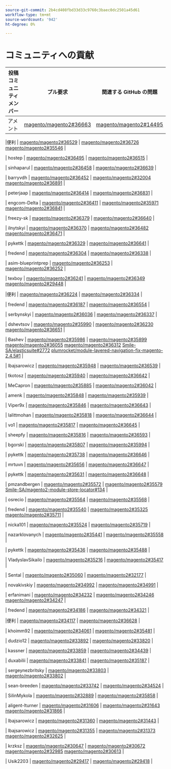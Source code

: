 ```yaml
---
source-git-commit: 2b4cd408fbd33d33c9760c3baec0dc2501a45d61
workflow-type: tm+mt
source-wordcount: '942'
ht-degree: 0%

---
```

# コミュニティへの貢献

| 投稿コミュニティメンバー | プル要求 | 関連する GitHub の問題 |
| ------- | ------- | ------- |    
| アメント | [magento/magento2#36663](https://github.com/magento/magento2/pull/36663) | [magento/magento2#14495](https://github.com/magento/magento2/issues/14495) |

|便利 | [magento/magento2#36529](https://github.com/magento/magento2/pull/36529) |  [magento/magento2#36726](https://github.com/magento/magento2/issues/36726) [magento/magento2#35546](https://github.com/magento/magento2/issues/35546) |

| hostep | [magento/magento2#36495](https://github.com/magento/magento2/pull/36495) |  [magento/magento2#36515](https://github.com/magento/magento2/issues/36515) |

| sinhaparul | [magento/magento2#36458](https://github.com/magento/magento2/pull/36458) |  [magento/magento2#36639](https://github.com/magento/magento2/issues/36639) |

| barryvdh | [magento/magento2#36452](https://github.com/magento/magento2/pull/36452) |  [magento/magento2#32004](https://github.com/magento/magento2/issues/32004) [magento/magento2#36891](https://github.com/magento/magento2/issues/36891) |

| peterjaap | [magento/magento2#36414](https://github.com/magento/magento2/pull/36414) |  [magento/magento2#36831](https://github.com/magento/magento2/issues/36831) |

| engcom-Delta | [magento/magento2#36411](https://github.com/magento/magento2/pull/36411) |  [magento/magento2#35971](https://github.com/magento/magento2/issues/35971) [magento/magento2#36841](https://github.com/magento/magento2/issues/36841) |

| freezy-sk | [magento/magento2#36379](https://github.com/magento/magento2/pull/36379) |  [magento/magento2#36640](https://github.com/magento/magento2/issues/36640) |

| ilnytskyi | [magento/magento2#36370](https://github.com/magento/magento2/pull/36370) |  [magento/magento2#36482](https://github.com/magento/magento2/issues/36482) [magento/magento2#36471](https://github.com/magento/magento2/issues/36471) |

| pykettk | [magento/magento2#36329](https://github.com/magento/magento2/pull/36329) |  [magento/magento2#36641](https://github.com/magento/magento2/issues/36641) |

| fredend | [magento/magento2#36304](https://github.com/magento/magento2/pull/36304) |  [magento/magento2#36338](https://github.com/magento/magento2/issues/36338) |

| asim-blueprintprep | [magento/magento2#36253](https://github.com/magento/magento2/pull/36253) |  [magento/magento2#36252](https://github.com/magento/magento2/issues/36252) |

| texboy | [magento/magento2#36241](https://github.com/magento/magento2/pull/36241) |  [magento/magento2#36349](https://github.com/magento/magento2/issues/36349) [magento/magento2#29448](https://github.com/magento/magento2/issues/29448) |

|便利 | [magento/magento2#36224](https://github.com/magento/magento2/pull/36224) |  [magento/magento2#36334](https://github.com/magento/magento2/issues/36334) |

| fredend | [magento/magento2#36187](https://github.com/magento/magento2/pull/36187) |  [magento/magento2#36554](https://github.com/magento/magento2/issues/36554) |

| serbynskyi | [magento/magento2#36036](https://github.com/magento/magento2/pull/36036) |  [magento/magento2#36337](https://github.com/magento/magento2/issues/36337) |

| dshevtsov | [magento/magento2#35990](https://github.com/magento/magento2/pull/35990) |  [magento/magento2#36230](https://github.com/magento/magento2/issues/36230) [magento/magento2#36651](https://github.com/magento/magento2/issues/36651) |

| Bashev | [magento/magento2#35986](https://github.com/magento/magento2/pull/35986) |  [magento/magento2#35899](https://github.com/magento/magento2/issues/35899) [magento/magento2#36055](https://github.com/magento/magento2/issues/36055) [magento/magento2#36312](https://github.com/magento/magento2/issues/36312) [Smile-SA/elasticsuite#2772](https://github.com/Smile-SA/elasticsuite/issues/2772) [plumrocket/module-layered-navigation-fix-magento-2.4.5#1](https://github.com/plumrocket/module-layered-navigation-fix-magento-2.4.5/issues/1) |

| lbajsarowicz | [magento/magento2#35948](https://github.com/magento/magento2/pull/35948) |  [magento/magento2#36539](https://github.com/magento/magento2/issues/36539) |

| tkotosz | [magento/magento2#35940](https://github.com/magento/magento2/pull/35940) |  [magento/magento2#36642](https://github.com/magento/magento2/issues/36642) |

| MeCapron | [magento/magento2#35885](https://github.com/magento/magento2/pull/35885) |  [magento/magento2#36042](https://github.com/magento/magento2/issues/36042) |

| amenk | [magento/magento2#35848](https://github.com/magento/magento2/pull/35848) |  [magento/magento2#35939](https://github.com/magento/magento2/issues/35939) |

| Viper9x | [magento/magento2#35846](https://github.com/magento/magento2/pull/35846) |  [magento/magento2#36643](https://github.com/magento/magento2/issues/36643) |

| lalittmohan | [magento/magento2#35818](https://github.com/magento/magento2/pull/35818) |  [magento/magento2#36644](https://github.com/magento/magento2/issues/36644) |

| vo1 | [magento/magento2#35817](https://github.com/magento/magento2/pull/35817) |  [magento/magento2#36645](https://github.com/magento/magento2/issues/36645) |

| sheepfy | [magento/magento2#35816](https://github.com/magento/magento2/pull/35816) |  [magento/magento2#36593](https://github.com/magento/magento2/issues/36593) |

| bgorski | [magento/magento2#35807](https://github.com/magento/magento2/pull/35807) |  [magento/magento2#35994](https://github.com/magento/magento2/issues/35994) |

| pykettk | [magento/magento2#35738](https://github.com/magento/magento2/pull/35738) |  [magento/magento2#36646](https://github.com/magento/magento2/issues/36646) |

| mrtuvn | [magento/magento2#35656](https://github.com/magento/magento2/pull/35656) |  [magento/magento2#36647](https://github.com/magento/magento2/issues/36647) |

| pykettk | [magento/magento2#35631](https://github.com/magento/magento2/pull/35631) |  [magento/magento2#36648](https://github.com/magento/magento2/issues/36648) |

| pmzandbergen | [magento/magento2#35572](https://github.com/magento/magento2/pull/35572) |  [magento/magento2#35579](https://github.com/magento/magento2/issues/35579) [Smile-SA/magento2-module-store-locator#134](https://github.com/Smile-SA/magento2-module-store-locator/issues/134) |

| osrecio | [magento/magento2#35564](https://github.com/magento/magento2/pull/35564) |  [magento/magento2#35568](https://github.com/magento/magento2/issues/35568) |

| fredend | [magento/magento2#35540](https://github.com/magento/magento2/pull/35540) |  [magento/magento2#35325](https://github.com/magento/magento2/issues/35325) [magento/magento2#35711](https://github.com/magento/magento2/issues/35711) |

| nicka101 | [magento/magento2#35524](https://github.com/magento/magento2/pull/35524) |  [magento/magento2#35719](https://github.com/magento/magento2/issues/35719) |

| nazarklovanych | [magento/magento2#35441](https://github.com/magento/magento2/pull/35441) |  [magento/magento2#35558](https://github.com/magento/magento2/issues/35558) |

| pykettk | [magento/magento2#35436](https://github.com/magento/magento2/pull/35436) |  [magento/magento2#35488](https://github.com/magento/magento2/issues/35488) |

| VladyslavSikailo | [magento/magento2#35216](https://github.com/magento/magento2/pull/35216) |  [magento/magento2#35417](https://github.com/magento/magento2/issues/35417) |

| Sental | [magento/magento2#35060](https://github.com/magento/magento2/pull/35060) |  [magento/magento2#32177](https://github.com/magento/magento2/issues/32177) |

| novakivskiy | [magento/magento2#34992](https://github.com/magento/magento2/pull/34992) |  [magento/magento2#34991](https://github.com/magento/magento2/issues/34991) |

| erfanimani | [magento/magento2#34232](https://github.com/magento/magento2/pull/34232) |  [magento/magento2#34246](https://github.com/magento/magento2/issues/34246) [magento/magento2#34247](https://github.com/magento/magento2/issues/34247) |

| fredend | [magento/magento2#34186](https://github.com/magento/magento2/pull/34186) |  [magento/magento2#34321](https://github.com/magento/magento2/issues/34321) |

|便利 | [magento/magento2#34117](https://github.com/magento/magento2/pull/34117) |  [magento/magento2#36628](https://github.com/magento/magento2/issues/36628) |

| khoimm92 | [magento/magento2#34061](https://github.com/magento/magento2/pull/34061) |  [magento/magento2#35481](https://github.com/magento/magento2/issues/35481) |

| dudzio12 | [magento/magento2#33892](https://github.com/magento/magento2/pull/33892) |  [magento/magento2#33820](https://github.com/magento/magento2/issues/33820) |

| kassner | [magento/magento2#33859](https://github.com/magento/magento2/pull/33859) |  [magento/magento2#34439](https://github.com/magento/magento2/issues/34439) |

| duxabilii | [magento/magento2#33841](https://github.com/magento/magento2/pull/33841) |  [magento/magento2#35187](https://github.com/magento/magento2/issues/35187) |

| sergeynezbritsky | [magento/magento2#33803](https://github.com/magento/magento2/pull/33803) |  [magento/magento2#33802](https://github.com/magento/magento2/issues/33802) |

| sean-breeden | [magento/magento2#33742](https://github.com/magento/magento2/pull/33742) |  [magento/magento2#34524](https://github.com/magento/magento2/issues/34524) |

| SilinMykola | [magento/magento2#32889](https://github.com/magento/magento2/pull/32889) |  [magento/magento2#35858](https://github.com/magento/magento2/issues/35858) |

| aligent-lturner | [magento/magento2#31606](https://github.com/magento/magento2/pull/31606) |  [magento/magento2#31643](https://github.com/magento/magento2/issues/31643) [magento/magento2#31866](https://github.com/magento/magento2/issues/31866) |

| lbajsarowicz | [magento/magento2#31360](https://github.com/magento/magento2/pull/31360) |  [magento/magento2#31443](https://github.com/magento/magento2/issues/31443) |

| lbajsarowicz | [magento/magento2#31355](https://github.com/magento/magento2/pull/31355) |  [magento/magento2#31373](https://github.com/magento/magento2/issues/31373) [magento/magento2#32625](https://github.com/magento/magento2/issues/32625) |

| krzksz | [magento/magento2#30647](https://github.com/magento/magento2/pull/30647) |  [magento/magento2#30672](https://github.com/magento/magento2/issues/30672) [magento/magento2#32985](https://github.com/magento/magento2/issues/32985) [magento/magento2#30613](https://github.com/magento/magento2/issues/30613) |

| Usik2203 | [magento/magento2#29417](https://github.com/magento/magento2/pull/29417) |  [magento/magento2#29418](https://github.com/magento/magento2/issues/29418) |